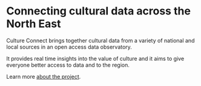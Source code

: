 # Connecting cultural data across the North East

Culture Connect brings together cultural data from a variety of national and local sources in an open access data observatory.

It provides real time insights into the value of culture and it aims to give everyone better access to data and to the region.

Learn more [about the project](/about/).
